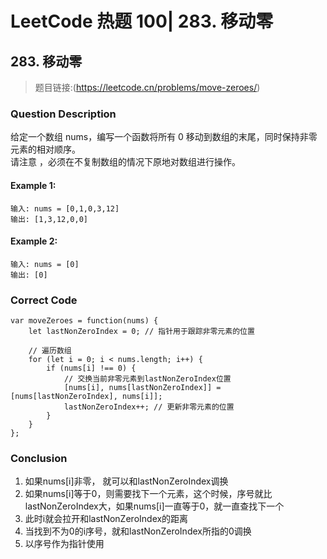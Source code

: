 # LeetCode 热题 100| 283. 移动零

## 283. 移动零
> 题目链接:(https://leetcode.cn/problems/move-zeroes/)

### Question Description
给定一个数组 nums，编写一个函数将所有 0 移动到数组的末尾，同时保持非零元素的相对顺序。<br>
请注意 ，必须在不复制数组的情况下原地对数组进行操作。<br>

#### Example 1:
```
输入: nums = [0,1,0,3,12]
输出: [1,3,12,0,0]
```
#### Example 2:
```
输入: nums = [0]
输出: [0]
```

### Correct Code
```
var moveZeroes = function(nums) {
    let lastNonZeroIndex = 0; // 指针用于跟踪非零元素的位置

    // 遍历数组
    for (let i = 0; i < nums.length; i++) {
        if (nums[i] !== 0) {
            // 交换当前非零元素到lastNonZeroIndex位置
            [nums[i], nums[lastNonZeroIndex]] = [nums[lastNonZeroIndex], nums[i]];
            lastNonZeroIndex++; // 更新非零元素的位置
        }
    }
};
```
### Conclusion
1. 如果nums[i]非零， 就可以和lastNonZeroIndex调换
2. 如果nums[i]等于0，则需要找下一个元素，这个时候，序号就比lastNonZeroIndex大，如果nums[i]一直等于0，就一直查找下一个
3. 此时i就会拉开和lastNonZeroIndex的距离
4. 当找到不为0的i序号，就和lastNonZeroIndex所指的0调换
5. 以序号作为指针使用

